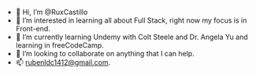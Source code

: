 - 👋 Hi, I’m @RuxCastillo
- 👀 I’m interested in learning all about Full Stack, right now my focus is in Front-end.
- 🌱 I’m currently learning Undemy with Colt Steele and Dr. Angela Yu and learning in freeCodeCamp.
- 💞️ I’m looking to collaborate on anything that I can help.
- 📫 rubenldc1412@gmail.com.


<!---
RuxCastillo/RuxCastillo is a ✨ special ✨ repository because its `README.md` (this file) appears on your GitHub profile.
You can click the Preview link to take a look at your changes.
--->
